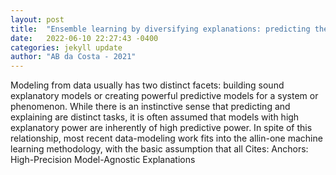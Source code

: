 ```yaml
---
layout: post
title:  "Ensemble learning by diversifying explanations: predicting the evolution of pain relief"
date:   2022-06-10 22:27:43 -0400
categories: jekyll update
author: "AB da Costa - 2021"
---
```

Modeling from data usually has two distinct facets: building sound explanatory models or creating powerful predictive models for a system or phenomenon. While there is an instinctive sense that predicting and explaining are distinct tasks, it is often assumed that models with high explanatory power are inherently of high predictive power. In spite of this relationship, most recent data-modeling work fits into the allin-one machine learning methodology, with the basic assumption that all  Cites: Anchors: High-Precision Model-Agnostic Explanations